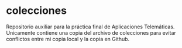 # colecciones
Repositorio auxiliar para la práctica final de Aplicaciones Telemáticas.
Unicamente contiene una copia del archivo de colecciones para evitar conflictos entre mi copia local y la copia en Github.
